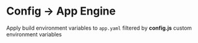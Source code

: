 # Config -> App Engine
Apply build environment variables to `app.yaml` filtered by **config.js** custom environment variables
